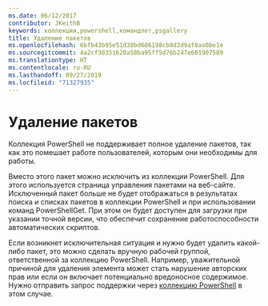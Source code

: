 ```yaml
---
ms.date: 06/12/2017
contributor: JKeithB
keywords: коллекции,powershell,командлет,psgallery
title: Удаление пакетов
ms.openlocfilehash: 6bfb43b95e51d38bd606198cb8d2d9af0aa0be1e
ms.sourcegitcommit: 4a2cf30351620a58ba95ff5d76b247e601907589
ms.translationtype: HT
ms.contentlocale: ru-RU
ms.lasthandoff: 09/27/2019
ms.locfileid: "71327935"
---
```

# <a name="deleting-packages"></a>Удаление пакетов

Коллекция PowerShell не поддерживает полное удаление пакетов, так как это помешает работе пользователей, которым они необходимы для работы.

Вместо этого пакет можно исключить из коллекции PowerShell. Для этого используется страница управления пакетами на веб-сайте.
Исключенный пакет больше не будет отображаться в результатах поиска и списках пакетов в коллекции PowerShell и при использовании команд PowerShellGet.
При этом он будет доступен для загрузки при указании точной версии, что обеспечит сохранение работоспособности автоматических скриптов.

Если возникнет исключительная ситуация и нужно будет удалить какой-либо пакет, это можно сделать вручную рабочей группой, ответственной за коллекцию PowerShell.
Например, уважительной причиной для удаления элемента может стать нарушение авторских прав или если он включает потенциально вредоносное содержимое.
Нужно отправить запрос поддержки через [коллекцию PowerShell](https://www.PowerShellGallery.com) в этом случае.
